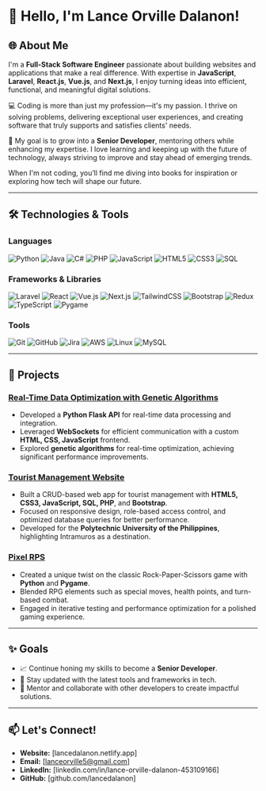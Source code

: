 # 👋 Hello, I'm Lance Orville Dalanon!  

## 🌐 About Me  
I'm a **Full-Stack Software Engineer** passionate about building websites and applications that make a real difference. With expertise in **JavaScript**, **Laravel**, **React.js**, **Vue.js**, and **Next.js**, I enjoy turning ideas into efficient, functional, and meaningful digital solutions.  

💻 Coding is more than just my profession—it's my passion. I thrive on solving problems, delivering exceptional user experiences, and creating software that truly supports and satisfies clients' needs.  

🚀 My goal is to grow into a **Senior Developer**, mentoring others while enhancing my expertise. I love learning and keeping up with the future of technology, always striving to improve and stay ahead of emerging trends.  

When I'm not coding, you’ll find me diving into books for inspiration or exploring how tech will shape our future.

---

## 🛠️ Technologies & Tools  

### **Languages**  
![Python](https://img.shields.io/badge/Python-3776AB?style=for-the-badge&logo=python&logoColor=white)
![Java](https://img.shields.io/badge/Java-007396?style=for-the-badge&logo=java&logoColor=white)
![C#](https://img.shields.io/badge/C%23-239120?style=for-the-badge&logo=c-sharp&logoColor=white)
![PHP](https://img.shields.io/badge/PHP-777BB4?style=for-the-badge&logo=php&logoColor=white)
![JavaScript](https://img.shields.io/badge/JavaScript-F7DF1E?style=for-the-badge&logo=javascript&logoColor=black)
![HTML5](https://img.shields.io/badge/HTML5-E34F26?style=for-the-badge&logo=html5&logoColor=white)
![CSS3](https://img.shields.io/badge/CSS3-1572B6?style=for-the-badge&logo=css3&logoColor=white)
![SQL](https://img.shields.io/badge/SQL-003B57?style=for-the-badge&logo=sqlite&logoColor=white)

### **Frameworks & Libraries**  
![Laravel](https://img.shields.io/badge/Laravel-FF2D20?style=for-the-badge&logo=laravel&logoColor=white)
![React](https://img.shields.io/badge/React-61DAFB?style=for-the-badge&logo=react&logoColor=black)
![Vue.js](https://img.shields.io/badge/Vue.js-4FC08D?style=for-the-badge&logo=vue-dot-js&logoColor=white)
![Next.js](https://img.shields.io/badge/Next.js-000000?style=for-the-badge&logo=nextdotjs&logoColor=white)
![TailwindCSS](https://img.shields.io/badge/TailwindCSS-06B6D4?style=for-the-badge&logo=tailwindcss&logoColor=white)
![Bootstrap](https://img.shields.io/badge/Bootstrap-563D7C?style=for-the-badge&logo=bootstrap&logoColor=white)
![Redux](https://img.shields.io/badge/Redux-764ABC?style=for-the-badge&logo=redux&logoColor=white)
![TypeScript](https://img.shields.io/badge/TypeScript-007ACC?style=for-the-badge&logo=typescript&logoColor=white)
![Pygame](https://img.shields.io/badge/Pygame-3776AB?style=for-the-badge&logo=python&logoColor=white)

### **Tools**  
![Git](https://img.shields.io/badge/Git-F05032?style=for-the-badge&logo=git&logoColor=white)
![GitHub](https://img.shields.io/badge/GitHub-181717?style=for-the-badge&logo=github&logoColor=white)
![Jira](https://img.shields.io/badge/Jira-0052CC?style=for-the-badge&logo=jira&logoColor=white)
![AWS](https://img.shields.io/badge/AWS-232F3E?style=for-the-badge&logo=amazon-aws&logoColor=white)
![Linux](https://img.shields.io/badge/Linux-FCC624?style=for-the-badge&logo=linux&logoColor=black)
![MySQL](https://img.shields.io/badge/MySQL-4479A1?style=for-the-badge&logo=mysql&logoColor=white)

---

## 💼 Projects  

### [Real-Time Data Optimization with Genetic Algorithms](https://github.com/lancedalanon/genetic-algorithm-cloud-computing)  
- Developed a **Python Flask API** for real-time data processing and integration.  
- Leveraged **WebSockets** for efficient communication with a custom **HTML, CSS, JavaScript** frontend.  
- Explored **genetic algorithms** for real-time optimization, achieving significant performance improvements.  

### [Tourist Management Website](https://github.com/lancedalanon/Intramuros) 
- Built a CRUD-based web app for tourist management with **HTML5, CSS3, JavaScript, SQL, PHP**, and **Bootstrap**.  
- Focused on responsive design, role-based access control, and optimized database queries for better performance.  
- Developed for the **Polytechnic University of the Philippines**, highlighting Intramuros as a destination.  

### [Pixel RPS](https://github.com/lancedalanon/Pixel-RPS)  
- Created a unique twist on the classic Rock-Paper-Scissors game with **Python** and **Pygame**.  
- Blended RPG elements such as special moves, health points, and turn-based combat.  
- Engaged in iterative testing and performance optimization for a polished gaming experience.  

---

## ✨ Goals  
- 📈 Continue honing my skills to become a **Senior Developer**.  
- 🌱 Stay updated with the latest tools and frameworks in tech.  
- 🤝 Mentor and collaborate with other developers to create impactful solutions.  

---

## 📫 Let's Connect!  
- **Website:** [lancedalanon.netlify.app]
- **Email:** [lanceorville5@gmail.com]  
- **LinkedIn:** [linkedin.com/in/lance-orville-dalanon-453109166]  
- **GitHub:** [github.com/lancedalanon]  
